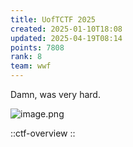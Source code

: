 ```yaml
---
title: UofTCTF 2025
created: 2025-01-10T18:08
updated: 2025-04-19T08:14
points: 7808
rank: 8
team: wwf
---
```


Damn, was very hard.

![image.png](https://res.cloudinary.com/kumonochisanaka/image/upload/v1736726518/2025/01/0f272f526e6087896a8b0a66cb6c54d2.png)

::ctf-overview
::
